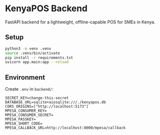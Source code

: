 # KenyaPOS Backend

FastAPI backend for a lightweight, offline-capable POS for SMEs in Kenya.

## Setup

```bash
python3 -m venv .venv
source .venv/bin/activate
pip install -r requirements.txt
uvicorn app.main:app --reload
```

## Environment
Create `.env` in `backend/`:

```
SECRET_KEY=change-this-secret
DATABASE_URL=sqlite+aiosqlite:///./kenyapos.db
CORS_ORIGINS=["http://localhost:5173"]
MPESA_CONSUMER_KEY=
MPESA_CONSUMER_SECRET=
MPESA_PASSKEY=
MPESA_SHORT_CODE=
MPESA_CALLBACK_URL=http://localhost:8000/mpesa/callback
```

